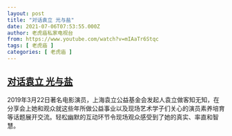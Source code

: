 ```yaml
---
layout: post
title: "对话袁立 光与盐"
date: 2021-07-06T07:53:55.000Z
author: 老虎庙私家电视台
from: https://www.youtube.com/watch?v=mIAaTr6Stqc
tags: [ 老虎庙 ]
categories: [ 老虎庙 ]
---
```

<!--1625558035000-->
[对话袁立 光与盐](https://www.youtube.com/watch?v=mIAaTr6Stqc)
------

<div>
2019年3月22日著名电影演员，上海袁立公益基金会发起人袁立做客知无知，在分享会上她和观众就这些年所做公益事业以及现场艺术学子们关心的演员素养培育等话题展开交流。轻松幽默的互动环节令现场观众感受到了她的真实、率直和智慧。
</div>
